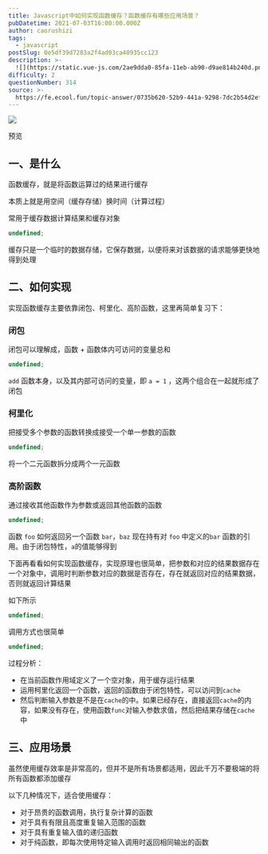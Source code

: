 ```yaml
---
title: Javascript中如何实现函数缓存？函数缓存有哪些应用场景？
pubDatetime: 2021-07-03T16:00:00.000Z
author: caorushizi
tags:
  - javascript
postSlug: 0e5df39d7283a2f4ad03ca40935cc123
description: >-
  ![](https://static.vue-js.com/2ae9dda0-85fa-11eb-ab90-d9ae814b240d.png)预览一、是什么-----函数缓存，就是将函数运算过的结果进
difficulty: 2
questionNumber: 314
source: >-
  https://fe.ecool.fun/topic-answer/0735b620-52b9-441a-9298-7dc2b54d2ef0?orderBy=updateTime&order=desc&tagId=10
---
```


![](https://static.vue-js.com/2ae9dda0-85fa-11eb-ab90-d9ae814b240d.png)

预览

## 一、是什么

函数缓存，就是将函数运算过的结果进行缓存

本质上就是用空间（缓存存储）换时间（计算过程）

常用于缓存数据计算结果和缓存对象

```typescript
undefined;
```

缓存只是一个临时的数据存储，它保存数据，以便将来对该数据的请求能够更快地得到处理

## 二、如何实现

实现函数缓存主要依靠闭包、柯里化、高阶函数，这里再简单复习下：

### 闭包

闭包可以理解成，函数 + 函数体内可访问的变量总和

```typescript
undefined;
```

`add` 函数本身，以及其内部可访问的变量，即 `a = 1` ，这两个组合在⼀起就形成了闭包

### 柯里化

把接受多个参数的函数转换成接受一个单一参数的函数

```typescript
undefined;
```

将一个二元函数拆分成两个一元函数

### 高阶函数

通过接收其他函数作为参数或返回其他函数的函数

```typescript
undefined;
```

函数 `foo` 如何返回另一个函数 `bar`，`baz` 现在持有对 `foo` 中定义的`bar` 函数的引用。由于闭包特性，`a`的值能够得到

下面再看看如何实现函数缓存，实现原理也很简单，把参数和对应的结果数据存在一个对象中，调用时判断参数对应的数据是否存在，存在就返回对应的结果数据，否则就返回计算结果

如下所示

```typescript
undefined;
```

调用方式也很简单

```typescript
undefined;
```

过程分析：

- 在当前函数作用域定义了一个空对象，用于缓存运行结果
- 运用柯里化返回一个函数，返回的函数由于闭包特性，可以访问到`cache`
- 然后判断输入参数是不是在`cache`的中。如果已经存在，直接返回`cache`的内容，如果没有存在，使用函数`func`对输入参数求值，然后把结果存储在`cache`中

## 三、应用场景

虽然使用缓存效率是非常高的，但并不是所有场景都适用，因此千万不要极端的将所有函数都添加缓存

以下几种情况下，适合使用缓存：

- 对于昂贵的函数调用，执行复杂计算的函数
- 对于具有有限且高度重复输入范围的函数
- 对于具有重复输入值的递归函数
- 对于纯函数，即每次使用特定输入调用时返回相同输出的函数
